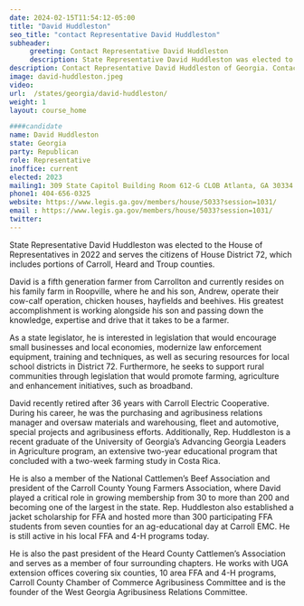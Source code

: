 ```yaml
---
date: 2024-02-15T11:54:12-05:00
title: "David Huddleston"
seo_title: "contact Representative David Huddleston"
subheader:
     greeting: Contact Representative David Huddleston
     description: State Representative David Huddleston was elected to the House of Representatives in 2022 and serves the citizens of House District 72, which includes portions of Carroll, Heard and Troup counties.
description: Contact Representative David Huddleston of Georgia. Contact information for David Huddleston includes email address, phone number, and mailing address.
image: david-huddleston.jpeg
video:
url:  /states/georgia/david-huddleston/
weight: 1
layout: course_home

####candidate
name: David Huddleston
state: Georgia
party: Republican
role: Representative
inoffice: current
elected: 2023
mailing1: 309 State Capitol Building Room 612-G CLOB Atlanta, GA 30334
phone1: 404-656-0325
website: https://www.legis.ga.gov/members/house/5033?session=1031/
email : https://www.legis.ga.gov/members/house/5033?session=1031/
twitter:
---
```


State Representative David Huddleston was elected to the House of Representatives in 2022 and serves the citizens of House District 72, which includes portions of Carroll, Heard and Troup counties.

David is a fifth generation farmer from Carrollton and currently resides on his family farm in Roopville, where he and his son, Andrew, operate their cow-calf operation, chicken houses, hayfields and beehives. His greatest accomplishment is working alongside his son and passing down the knowledge, expertise and drive that it takes to be a farmer.

As a state legislator, he is interested in legislation that would encourage small businesses and local economies, modernize law enforcement equipment, training and techniques, as well as securing resources for local school districts in District 72. Furthermore, he seeks to support rural communities through legislation that would promote farming, agriculture and enhancement initiatives, such as broadband.

David recently retired after 36 years with Carroll Electric Cooperative. During his career, he was the purchasing and agribusiness relations manager and oversaw materials and warehousing, fleet and automotive, special projects and agribusiness efforts. Additionally, Rep. Huddleston is a recent graduate of the University of Georgia’s Advancing Georgia Leaders in Agriculture program, an extensive two-year educational program that concluded with a two-week farming study in Costa Rica.

He is also a member of the National Cattlemen’s Beef Association and president of the Carroll County Young Farmers Association, where David played a critical role in growing membership from 30 to more than 200 and becoming one of the largest in the state. Rep. Huddleston also established a jacket scholarship for FFA and hosted more than 300 participating FFA students from seven counties for an ag-educational day at Carroll EMC. He is still active in his local FFA and 4-H programs today.

He is also the past president of the Heard County Cattlemen’s Association and serves as a member of four surrounding chapters. He works with UGA extension offices covering six counties, 10 area FFA and 4-H programs, Carroll County Chamber of Commerce Agribusiness Committee and is the founder of the West Georgia Agribusiness Relations Committee.
